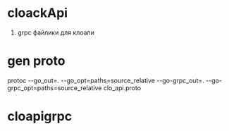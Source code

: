 # cloackApi
1. grpc файлики для клоапи
# gen proto
protoc --go_out=. --go_opt=paths=source_relative     --go-grpc_out=. --go-grpc_opt=paths=source_relative     clo_api.proto
# cloapigrpc
